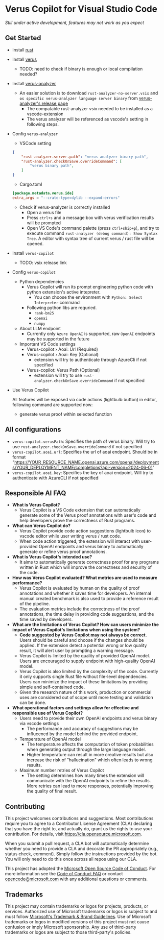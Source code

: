# Verus Copilot for Visual Studio Code

*Still under active development, features may not work as you expect*

## Get Started

- Install [rust](https://www.rust-lang.org/tools/install)
- Install [verus](https://github.com/verus-lang/verus)
    - TODO: need to check if binary is enough or local compilation needed?
- Install [verus-analyzer](https://github.com/verus-lang/verus-analyzer/tree/main)
    - An easier solution is to download `rust-analyzer-no-server.vsix` and `os specific verus-analyzer language server binary` from [verus-analyzer's release page](https://github.com/verus-lang/verus-analyzer/releases)
        - The compatable rust-analyzer vsix needed to be installed as a vscode-extension
        - The verus analyzer will be referenced as vscode's setting in following steps.
- Config `verus-analyzer`
    - VSCode setting
    ```json
    {
        "rust-analyzer.server.path": "verus analyzer binary path",
        "rust-analyzer.checkOnSave.overrideCommand": [
            "verus binary path",
        ]
    }
    ```
    - Cargo.toml
    ```toml
    [package.metadata.verus.ide]
    extra_args = "--crate-type=dylib --expand-errors"
    ```
    - Check if verus-analyzer is correctly installed
        - Open a verus file
        - Press `ctrl+s` and a message box with verus verification results will be prompted
        - Open VS Code's command palette (press `ctrl+ship+p`), and try to execute command `rust-analyzer (debug command): Show Syntax Tree`. A editor with syntax tree of current verus / rust file will be opened.
- Install `verus-copilot`
    - TODO: vsix release link
- Config `verus-copilot`
    - Python dependencies
        - Verus Copilot will run its prompt engineering python code with python extension's active intepreter.
            - You can choose the environment with `Python: Select Interpreter` command
        - Following python libs are requried.
            - `rank-bm25`
            - `openai`
            - `numpy`
    - About LLM endpoint
        - Currently only `Azure OpenAI` is supported, raw `OpenAI` endpoints may be supported in the future
    - Important VS Code settings
        - Verus-copilot › Aoai: Url (Required)
        - Verus-copilot › Aoai: Key (Optional)
            - extension will try to authenticate through AzureCli if not specified
        - Verus-copilot: Verus Path (Optional)
            - extension will try to use `rust-analyzer.checkOnSave.overrideCommand` if not specified

- Use Verus Copilot

    All features will be exposed via code actions (lightbulb button) in editor, following command are supported now:
    - generate verus proof within selected function


## All configurations

- `verus-copilot.verusPath`: Specifies the path of verus binary. Will try to use `rust-analyzer.checkOnSave.overrideCommand` if not specified
- `verus-copilot.aoai.url`: Specifies the url of aoai endpoint. Should be in format "https://YOUR_RESOURCE_NAME.openai.azure.com/openai/deployments/YOUR_DEPLOYMENT_NAME/completions?api-version=2024-06-01"
- `verus-copilot.aoai.key`: Specifies the key of aoai endpoint. Will try to authenticate with AzureCLI if not specified

## Responsible AI FAQ

- **What is Verus Copilot?**
    - Verus Copilot is a VS Code extension that can automatically generate some of the Verus proof annotations with user's code and help developers prove the correctness of Rust programs.
- **What can Verus Copilot do?**
    - Verus Copilot provide code action suggestions (lightbulb icon) to vscode editor while user writing verus / rust code. 
    - When code action triggered, the extension will interact with user-provided OpenAI endpoints and verus binary to automatically generate or refine verus proof annotations.
- **What is Verus Copilot's intended use?**
    - It aims to automatically generate correctness proof for any programs written in Rust which will improve the correctness and security of the code.
- **How was Verus Copilot evaluated? What metrics are used to measure performance?**
    - Verus Copilot is evaluated by human on the quality of proof annotations and whether it saves time for developers. An internal manual created benchmark is also used to provide a reference result of the pipeline.
    - The evaluation metrics include the correctness of the proof annotations, the time delay in providing code suggestions, and the time saved by developers.
- **What are the limitations of Verus Copilot? How can users minimize the impact of Verus Copilot's limitations when using the system?**
    - **Code suggested by Verus Copilot may not always be correct.** Users should be careful and choose if the changes should be applied. If the extension detect a potential wrong or low quality result, it will alert user by prompting a warning message.
    - Verus Copilot is limited by the quality of provided OpenAI model. Users are encouraged to supply endpoint with high-quality OpenAI model.
    - Verus Copilot is also limited by the complexity of the code. Currently it only supports single Rust file without file-level dependencies. Users can minimize the impact of these limitations by providing simple and self-contained code.
    - Given the research nature of this work, production or commercial uses are considered out of scope until more testing and validation can be done.
- **What operational factors and settings allow for effective and responsible use of Verus Copilot?**
    - Users need to provide their own OpenAI endpoints and verus binary via vscode settings
        - The performance and accuracy of suggestions may be influcened by the model behind the provided endpoint.
    - Temperature of OpenAI model
        - The temperature affects the computation of token probabilities when generating output through the large language model.
        - Higher temperature can result in more creative results but also increase the risk of "hallucination" which often leads to wrong results.
    - Maximum number retries of Verus Copilot
        - The setting determines how many times the extension will communicate with the OpenAI endpoints to refine the results. More retries can lead to more responses, potentially improving the quality of final result.

## Contributing

This project welcomes contributions and suggestions.  Most contributions require you to agree to a
Contributor License Agreement (CLA) declaring that you have the right to, and actually do, grant us
the rights to use your contribution. For details, visit https://cla.opensource.microsoft.com.

When you submit a pull request, a CLA bot will automatically determine whether you need to provide
a CLA and decorate the PR appropriately (e.g., status check, comment). Simply follow the instructions
provided by the bot. You will only need to do this once across all repos using our CLA.

This project has adopted the [Microsoft Open Source Code of Conduct](https://opensource.microsoft.com/codeofconduct/).
For more information see the [Code of Conduct FAQ](https://opensource.microsoft.com/codeofconduct/faq/) or
contact [opencode@microsoft.com](mailto:opencode@microsoft.com) with any additional questions or comments.

## Trademarks

This project may contain trademarks or logos for projects, products, or services. Authorized use of Microsoft 
trademarks or logos is subject to and must follow 
[Microsoft's Trademark & Brand Guidelines](https://www.microsoft.com/en-us/legal/intellectualproperty/trademarks/usage/general).
Use of Microsoft trademarks or logos in modified versions of this project must not cause confusion or imply Microsoft sponsorship.
Any use of third-party trademarks or logos are subject to those third-party's policies.
